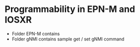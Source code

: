 # Programmability in EPN-M and IOSXR

* Folder EPN-M contains 
* Folder gNMI contains sample get / set gNMI command
